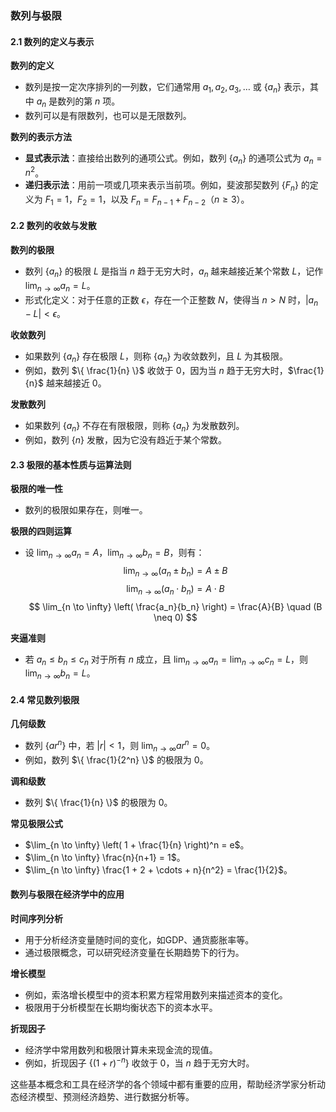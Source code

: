 ### 数列与极限

#### 2.1 数列的定义与表示

**数列的定义**
- 数列是按一定次序排列的一列数，它们通常用 $a_1, a_2, a_3, \ldots$ 或 $\{a_n\}$ 表示，其中 $a_n$ 是数列的第 $n$ 项。
- 数列可以是有限数列，也可以是无限数列。

**数列的表示方法**
- **显式表示法**：直接给出数列的通项公式。例如，数列 $\{a_n\}$ 的通项公式为 $a_n = n^2$。
- **递归表示法**：用前一项或几项来表示当前项。例如，斐波那契数列 $\{F_n\}$ 的定义为 $F_1 = 1$，$F_2 = 1$，以及 $F_n = F_{n-1} + F_{n-2}$（$n \geq 3$）。

#### 2.2 数列的收敛与发散

**数列的极限**
- 数列 $\{a_n\}$ 的极限 $L$ 是指当 $n$ 趋于无穷大时，$a_n$ 越来越接近某个常数 $L$，记作 $\lim_{n \to \infty} a_n = L$。
- 形式化定义：对于任意的正数 $\epsilon$，存在一个正整数 $N$，使得当 $n > N$ 时，$|a_n - L| < \epsilon$。

**收敛数列**
- 如果数列 $\{a_n\}$ 存在极限 $L$，则称 $\{a_n\}$ 为收敛数列，且 $L$ 为其极限。
- 例如，数列 $\{ \frac{1}{n} \}$ 收敛于 0，因为当 $n$ 趋于无穷大时，$\frac{1}{n}$ 越来越接近 0。

**发散数列**
- 如果数列 $\{a_n\}$ 不存在有限极限，则称 $\{a_n\}$ 为发散数列。
- 例如，数列 $\{ n \}$ 发散，因为它没有趋近于某个常数。

#### 2.3 极限的基本性质与运算法则

**极限的唯一性**
- 数列的极限如果存在，则唯一。

**极限的四则运算**
- 设 $\lim_{n \to \infty} a_n = A$，$\lim_{n \to \infty} b_n = B$，则有：
  $$
  \lim_{n \to \infty} (a_n \pm b_n) = A \pm B
 $$
  $$
  \lim_{n \to \infty} (a_n \cdot b_n) = A \cdot B
 $$
  $$
  \lim_{n \to \infty} \left( \frac{a_n}{b_n} \right) = \frac{A}{B} \quad (B \neq 0)
 $$

**夹逼准则**
- 若 $a_n \leq b_n \leq c_n$ 对于所有 $n$ 成立，且 $\lim_{n \to \infty} a_n = \lim_{n \to \infty} c_n = L$，则 $\lim_{n \to \infty} b_n = L$。

#### 2.4 常见数列极限

**几何级数**
- 数列 $\{ar^n\}$ 中，若 $|r| < 1$，则 $\lim_{n \to \infty} ar^n = 0$。
- 例如，数列 $\{ \frac{1}{2^n} \}$ 的极限为 0。

**调和级数**
- 数列 $\{ \frac{1}{n} \}$ 的极限为 0。

**常见极限公式**
- $\lim_{n \to \infty} \left( 1 + \frac{1}{n} \right)^n = e$。
- $\lim_{n \to \infty} \frac{n}{n+1} = 1$。
- $\lim_{n \to \infty} \frac{1 + 2 + \cdots + n}{n^2} = \frac{1}{2}$。

#### 数列与极限在经济学中的应用

**时间序列分析**
- 用于分析经济变量随时间的变化，如GDP、通货膨胀率等。
- 通过极限概念，可以研究经济变量在长期趋势下的行为。

**增长模型**
- 例如，索洛增长模型中的资本积累方程常用数列来描述资本的变化。
- 极限用于分析模型在长期均衡状态下的资本水平。

**折现因子**
- 经济学中常用数列和极限计算未来现金流的现值。
- 例如，折现因子 $\{ (1 + r)^{-n} \}$ 收敛于 0，当 $n$ 趋于无穷大时。

这些基本概念和工具在经济学的各个领域中都有重要的应用，帮助经济学家分析动态经济模型、预测经济趋势、进行数据分析等。
